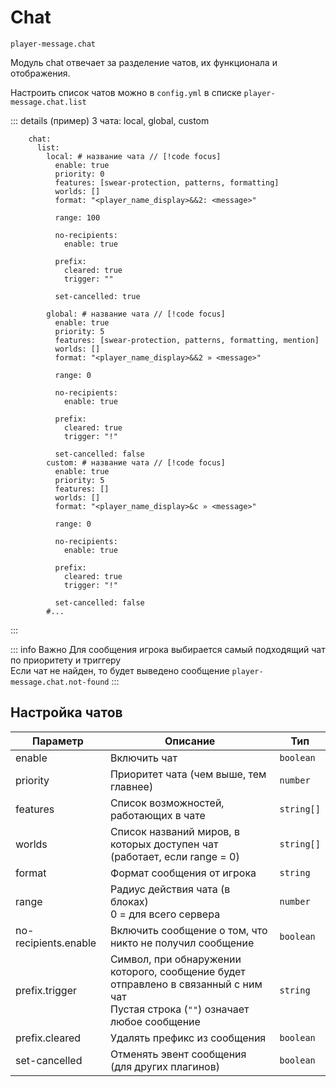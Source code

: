 # Chat
`player-message.chat`

Модуль chat отвечает за разделение чатов, их функционала и отображения.

Настроить список чатов можно в `config.yml` в списке `player-message.chat.list`

::: details (пример) 3 чата: local, global, custom
```yaml{1,21,38}
    chat:
      list:
        local: # название чата // [!code focus]
          enable: true
          priority: 0
          features: [swear-protection, patterns, formatting]
          worlds: []
          format: "<player_name_display>&&2: <message>"

          range: 100

          no-recipients:
            enable: true

          prefix:
            cleared: true
            trigger: ""

          set-cancelled: true

        global: # название чата // [!code focus]
          enable: true
          priority: 5
          features: [swear-protection, patterns, formatting, mention]
          worlds: []
          format: "<player_name_display>&&2 » <message>"

          range: 0

          no-recipients:
            enable: true

          prefix:
            cleared: true
            trigger: "!"

          set-cancelled: false
        custom: # название чата // [!code focus]
          enable: true
          priority: 5
          features: []
          worlds: []
          format: "<player_name_display>&c » <message>"

          range: 0

          no-recipients:
            enable: true

          prefix:
            cleared: true
            trigger: "!"

          set-cancelled: false
        #...
```
:::

::: info Важно
Для сообщения игрока выбирается самый подходящий чат по приоритету и триггеру\
Если чат не найден, то будет выведено сообщение `player-message.chat.not-found`
:::

## Настройка чатов

| Параметр             | Описание                                                                                                                               | Тип        |
|----------------------|----------------------------------------------------------------------------------------------------------------------------------------|------------|
| enable               | Включить чат                                                                                                                           | `boolean`  |
| priority             | Приоритет чата (чем выше, тем главнее)                                                                                                 | `number`   |
| features             | Список возможностей, работающих в чате                                                                                                 | `string[]` |
| worlds               | Список названий миров, в которых доступен чат (работает, если range = 0)                                                               | `string[]` |
| format               | Формат сообщения от игрока                                                                                                             | `string`   |
| range                | Радиус действия чата (в блоках) <br/> 0 = для всего сервера                                                                            | `number`   |
| no-recipients.enable | Включить сообщение о том, что никто не получил сообщение                                                                               | `boolean`  |
| prefix.trigger       | Символ, при обнаружении которого, сообщение будет отправлено в связанный с ним чат <br/> Пустая строка (`""`) означает любое сообщение | `string`   |
| prefix.cleared       | Удалять префикс из сообщения                                                                                                           | `boolean`  |
| set-cancelled        | Отменять эвент сообщения (для других плагинов)                                                                                         | `boolean`  |